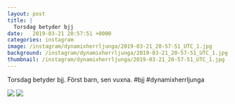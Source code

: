 ```yaml
---
layout: post
title: |
  Torsdag betyder bjj
date:   2019-03-21 20:57:51 +0000
categories: instagram
image: /instagram/dynamixherrljunga/2019-03-21_20-57-51_UTC_1.jpg
background: /instagram/dynamixherrljunga/2019-03-21_20-57-51_UTC_1.jpg
thumbnail: /instagram/dynamixherrljunga/2019-03-21_20-57-51_UTC_1.jpg
---
```

Torsdag betyder bjj. Först barn, sen vuxna. #bjj #dynamixherrljunga



<img src='/www-dynamix-herrljunga/instagram/dynamixherrljunga/2019-03-21_20-57-51_UTC_1.jpg' class='img-fluid' />


<img src='/www-dynamix-herrljunga/instagram/dynamixherrljunga/2019-03-21_20-57-51_UTC_2.jpg' class='img-fluid' />
